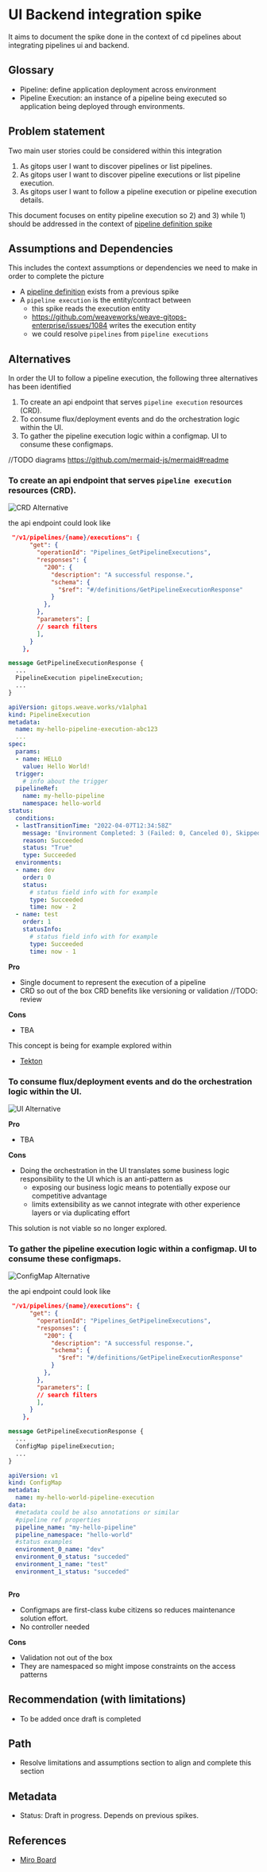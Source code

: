 # UI Backend integration spike 
It aims to document the spike done in the context of cd pipelines about integrating pipelines ui and backend. 

## Glossary 

- Pipeline: define application deployment across environment 
- Pipeline Execution: an instance of a pipeline being executed so application being deployed through environments.

## Problem statement 
Two main user stories could be considered within this integration 

1. As gitops user I want to discover pipelines or list pipelines. 
2. As gitops user I want to discover pipeline executions or list pipeline execution.
3. As gitops user I want to follow a pipeline execution or pipeline execution details.

This document focuses on entity pipeline execution so 2) and 3) while 1) should be addressed in the context of [pipeline 
definition spike](https://github.com/weaveworks/weave-gitops-enterprise/issues/1076)

## Assumptions and Dependencies 

This includes the context assumptions or dependencies we need to make in order to complete the picture

- A [pipeline definition](https://github.com/weaveworks/weave-gitops-enterprise/issues/1076) exists from a previous spike
- A `pipeline execution` is the entity/contract between 
  - this spike reads the execution entity  
  - https://github.com/weaveworks/weave-gitops-enterprise/issues/1084 writes the execution entity
  - we could resolve `pipelines` from `pipeline executions`

## Alternatives

In order the UI to follow a pipeline execution, the following three alternatives has been identified 

1. To create an api endpoint that serves `pipeline execution` resources (CRD). 
2. To consume flux/deployment events and do the orchestration logic within the UI.
3. To gather the pipeline execution logic within a configmap. UI to consume these configmaps.  

//TODO diagrams https://github.com/mermaid-js/mermaid#readme

### To create an api endpoint that serves `pipeline execution` resources (CRD).

![CRD Alternative](imgs/ui-integration-alternative-1.png)

the api endpoint could look like

```json
 "/v1/pipelines/{name}/executions": {
      "get": {
        "operationId": "Pipelines_GetPipelineExecutions",
        "responses": {
          "200": {
            "description": "A successful response.",
            "schema": {
              "$ref": "#/definitions/GetPipelineExecutionResponse"
            }
          },
        },
        "parameters": [
        // search filters
        ],
      }
    },
``` 

```protobuf
message GetPipelineExecutionResponse {
  ...
  PipelineExecution pipelineExecution;
  ...
}
```

```yaml
apiVersion: gitops.weave.works/v1alpha1
kind: PipelineExecution
metadata:
  name: my-hello-pipeline-execution-abc123
  ...
spec:
  params:
  - name: HELLO
    value: Hello World!
  trigger:
    # info about the trigger
  pipelineRef:
    name: my-hello-pipeline
    namespace: hello-world
status:
  conditions:
  - lastTransitionTime: "2022-04-07T12:34:58Z"
    message: 'Environment Completed: 3 (Failed: 0, Canceled 0), Skipped: 0'
    reason: Succeeded
    status: "True"
    type: Succeeded
  environments:
  - name: dev 
    order: 0 
    status:
      # status field info with for example
      type: Succeeded
      time: now - 2 
  - name: test
    order: 1
    statusInfo: 
      # status field info with for example
      type: Succeeded
      time: now - 1 
```

**Pro** 
- Single document to represent the execution of a pipeline 
- CRD so out of the box CRD benefits like versioning or validation 
//TODO: review  

**Cons**
- TBA

This concept is being for example explored within 

- [Tekton](https://tekton.dev/docs/pipelines/pipelineruns/#overview)


### To consume flux/deployment events and do the orchestration logic within the UI.

![UI Alternative](imgs/ui-integration-alternative-2.png)

**Pro**
- TBA

**Cons**
- Doing the orchestration in the UI translates some business logic responsibility to the UI which is an anti-pattern as 
  - exposing our business logic means to potentially expose our competitive advantage
  - limits extensibility as we cannot integrate with other experience layers or via duplicating effort 

This solution is not viable so no longer explored. 

### To gather the pipeline execution logic within a configmap. UI to consume these configmaps.

![ConfigMap Alternative](imgs/ui-integration-alternative-3.png)

the api endpoint could look like

```json
 "/v1/pipelines/{name}/executions": {
      "get": {
        "operationId": "Pipelines_GetPipelineExecutions",
        "responses": {
          "200": {
            "description": "A successful response.",
            "schema": {
              "$ref": "#/definitions/GetPipelineExecutionResponse"
            }
          },
        },
        "parameters": [
        // search filters
        ],
      }
    },
``` 

```protobuf
message GetPipelineExecutionResponse {
  ...
  ConfigMap pipelineExecution;
  ...
}
```

```yaml
apiVersion: v1
kind: ConfigMap
metadata:
  name: my-hello-world-pipeline-execution
data:
  #metadata could be also annotations or similar
  #pipeline ref properties
  pipeline_name: "my-hello-pipeline"
  pipeline_namespace: "hello-world"
  #status examples
  environment_0_name: "dev"
  environment_0_status: "succeded"
  environment_1_name: "test"
  environment_1_status: "succeded"
  
```

**Pro**
- Configmaps are first-class kube citizens so reduces maintenance solution effort.  
- No controller needed

**Cons**
- Validation not out of the box
- They are namespaced so might impose constraints on the access patterns    

## Recommendation (with limitations) 
- To be added once draft is completed

## Path
- Resolve limitations and assumptions section to align and complete this section

## Metadata
- Status: Draft in progress. Depends on previous spikes.

## References

- [Miro Board](https://miro.com/app/board/uXjVOoWHIfg=/?share_link_id=613790573756)
